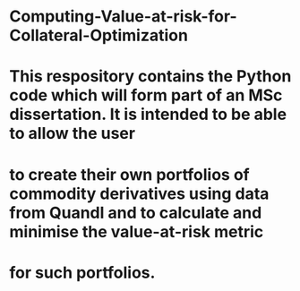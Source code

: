 # Computing-Value-at-risk-for-Collateral-Optimization

# This respository contains the Python code which will form part of an MSc dissertation. It is intended to be able to allow the user 
# to create their own portfolios of commodity derivatives using data from Quandl and to calculate and minimise the value-at-risk metric
# for such portfolios.
